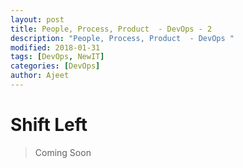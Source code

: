 ```yaml
---
layout: post
title: People, Process, Product  - DevOps - 2
description: "People, Process, Product  - DevOps "
modified: 2018-01-31
tags: [DevOps, NewIT]
categories: [DevOps]
author: Ajeet
---
```


# Shift Left

<!--more-->

> Coming Soon